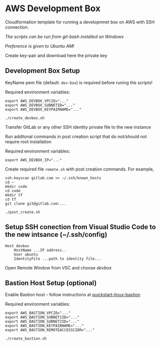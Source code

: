 # AWS Development Box 

Cloudformation template for running a developmnet box on AWS with SSH connection.

*The scripts can be run from git-bash installed on Windows*

*Preference is given to Ubuntu AMI*

Create key-pair and download here the private key

## Development Box Setup
KeyName pem file (default: `dev-box`) is required before runing the scripts!

Required environment variables:
```
export AWS_DEVBOX_VPCID="..."
export AWS_DEVBOX_SUBNETID="..."
export AWS_DEVBOX_KEYPAIRNAME="..."
```
```
./create_devbox.sh
```
Transfer GitLab or any other SSH identity private file to the new instance

Run additonal commands in post creation script that do not/should not require root installation

Required environment variables:
```
export AWS_DEVBOX_IP="..."
```
Create required file `remote.sh` with post creation commands. For example,
```
ssh-keyscan gitlab.com >> ~/.ssh/known_hosts
cd ~
mkdir code
cd code
mkdir tf
cd tf
git clone git@gitlab.com:...
```
```
./post_create.sh
```
## Setup SSH conection from Visual Studio Code to the new intsance (~/.ssh/config)
```
Host devbox
    HostName ...IP address..
    User ubuntu
    IdentityFile ...path to identity file...
```
Open Remote Window from VSC and choose *devbox*

## Bastion Host Setup (optional)
Enable Bastion host - follow instructions at [quickstart-linux-bastion](https://github.com/aws-quickstart/quickstart-linux-bastion)

Required environment variables:
```
export AWS_BASTION_VPCID="..."
export AWS_BASTION_SUBNET1ID="..."
export AWS_BASTION_SUBNET2ID="..."
export AWS_BASTION_KEYPAIRNAME="..."
export AWS_BASTION_REMOTEACCESSCIDR="..."
```
```
./create_bastion.sh
```